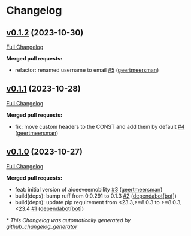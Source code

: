 # Changelog

## [v0.1.2](https://github.com/geertmeersman/aioeeveemobility/tree/v0.1.2) (2023-10-30)

[Full Changelog](https://github.com/geertmeersman/aioeeveemobility/compare/v0.1.1...v0.1.2)

**Merged pull requests:**

- refactor: renamed username to email [\#5](https://github.com/geertmeersman/aioeeveemobility/pull/5) ([geertmeersman](https://github.com/geertmeersman))

## [v0.1.1](https://github.com/geertmeersman/aioeeveemobility/tree/v0.1.1) (2023-10-28)

[Full Changelog](https://github.com/geertmeersman/aioeeveemobility/compare/v0.1.0...v0.1.1)

**Merged pull requests:**

- fix: move custom headers to the CONST and add them by default [\#4](https://github.com/geertmeersman/aioeeveemobility/pull/4) ([geertmeersman](https://github.com/geertmeersman))

## [v0.1.0](https://github.com/geertmeersman/aioeeveemobility/tree/v0.1.0) (2023-10-27)

[Full Changelog](https://github.com/geertmeersman/aioeeveemobility/compare/def0451cad87f5a0829627f24dba8f470965c279...v0.1.0)

**Merged pull requests:**

- feat: initial version of aioeeveemobility [\#3](https://github.com/geertmeersman/aioeeveemobility/pull/3) ([geertmeersman](https://github.com/geertmeersman))
- build\(deps\): bump ruff from 0.0.291 to 0.1.3 [\#2](https://github.com/geertmeersman/aioeeveemobility/pull/2) ([dependabot[bot]](https://github.com/apps/dependabot))
- build\(deps\): update pip requirement from \<23.3,\>=8.0.3 to \>=8.0.3,\<23.4 [\#1](https://github.com/geertmeersman/aioeeveemobility/pull/1) ([dependabot[bot]](https://github.com/apps/dependabot))



\* *This Changelog was automatically generated by [github_changelog_generator](https://github.com/github-changelog-generator/github-changelog-generator)*
